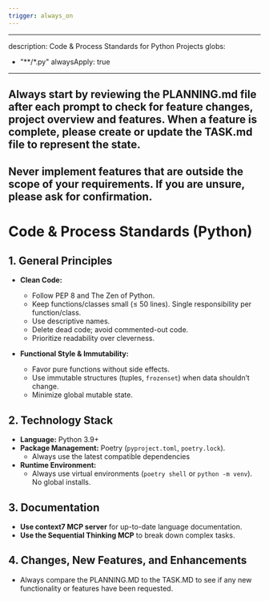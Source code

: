 ```yaml
---
trigger: always_on
---
```


---
description: Code & Process Standards for Python Projects
globs:
  - "**/*.py"
alwaysApply: true
---

## Always start by reviewing the PLANNING.md file after each prompt to check for feature changes, project overview and features. When a feature is complete, please create or update the TASK.md file to represent the state.

## Never implement features that are outside the scope of your requirements. If you are unsure, please ask for confirmation.

# Code & Process Standards (Python)

## 1. General Principles

- **Clean Code:**  
  - Follow PEP 8 and The Zen of Python.  
  - Keep functions/classes small (≤ 50 lines). Single responsibility per function/class.  
  - Use descriptive names.  
  - Delete dead code; avoid commented-out code.  
  - Prioritize readability over cleverness.

- **Functional Style & Immutability:**  
  - Favor pure functions without side effects.  
  - Use immutable structures (tuples, `frozenset`) when data shouldn’t change.  
  - Minimize global mutable state.

## 2. Technology Stack

- **Language:** Python 3.9+  
- **Package Management:** Poetry (`pyproject.toml`, `poetry.lock`).  
  -  Always use the latest compatible dependencies
- **Runtime Environment:**  
  - Always use virtual environments (`poetry shell` or `python -m venv`). No global installs.

## 3. Documentation

- **Use context7 MCP server** for up-to-date language documentation.  
- **Use the Sequential Thinking MCP** to break down complex tasks.

## 4. Changes, New Features, and Enhancements

- Always compare the PLANNING.MD to the TASK.MD to see if any new functionality or features have been requested.